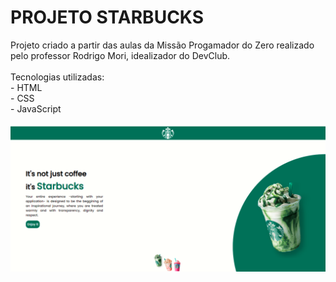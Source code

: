 <h1>PROJETO STARBUCKS</h1>
Projeto criado a partir das aulas da Missão Progamador do Zero realizado pelo professor Rodrigo Mori, idealizador do DevClub.
<br>
<br>
Tecnologias utilizadas:<br>
  - HTML<br>
  - CSS<br>
  - JavaScript
<br>
<br>
<img src="https://github.com/limandrei/starbucks/blob/main/desktop.png?raw=true">
